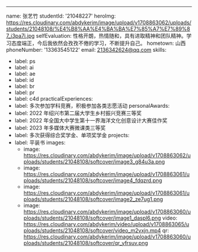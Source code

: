 ---
name: 张艺竹
studentId: '21048227'
heroImg: https://res.cloudinary.com/abdykerim/image/upload/v1708863062/uploads/students/21048108/%E4%B8%AA%E4%BA%BA%E7%85%A7%E7%89%87_i3pa7i.jpg
selfEvaluation: 性格开朗，热情随和，具有进取精神和团队精神。学习态度端正，今后我依然会孜孜不倦的学习，不断提升自己。
hometown: 山西
phoneNumber: '13363545122'
email: 2136342624@qq.com
skills:
  - label: ps
  - label: ai
  - label: ae
  - label: id
  - label: br
  - label: pr
  - label: c4d
practicalExperiences:
  - label: 多次参加学科竞赛，积极参加各类志愿活动
personalAwards:
  - label: 2022 年绍兴市第二届大学生乡村振兴竞赛三等奖
  - label: 2022 年全国大中学生第十一界海洋文化创意设计大赛佳作奖
  - label: 2023 年多媒体大赛微课类三等奖
  - label: 多次获得综合奖学金、单项奖学金
projects:
  - label: 平装书
    images:
      - image: https://res.cloudinary.com/abdykerim/image/upload/v1708863062/uploads/students/21048108/softcover/image3_g84u3a.png
      - image: https://res.cloudinary.com/abdykerim/image/upload/v1708863061/uploads/students/21048108/softcover/image4_fdqzrd.png
      - image: https://res.cloudinary.com/abdykerim/image/upload/v1708863061/uploads/students/21048108/softcover/image2_ze7ug1.png
      - image: https://res.cloudinary.com/abdykerim/image/upload/v1708863060/uploads/students/21048108/softcover/image1_daspl6.png
    video: https://res.cloudinary.com/abdykerim/video/upload/v1708863065/uploads/students/21048108/softcover/video_m2vxjn.mp4
    qr: https://res.cloudinary.com/abdykerim/image/upload/v1708863060/uploads/students/21048108/softcover/qr_yfrsuv.png
